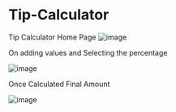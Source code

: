 # Tip-Calculator

Tip Calculator Home Page
![image](https://user-images.githubusercontent.com/81811435/125190979-b1567000-e25d-11eb-9efb-56292853c6d1.png)

On adding values and Selecting the percentage

![image](https://user-images.githubusercontent.com/81811435/125191008-dba82d80-e25d-11eb-872c-fc3b6248edde.png)

Once Calculated Final Amount

![image](https://user-images.githubusercontent.com/81811435/125191022-f4b0de80-e25d-11eb-9f3b-66905e625492.png)
